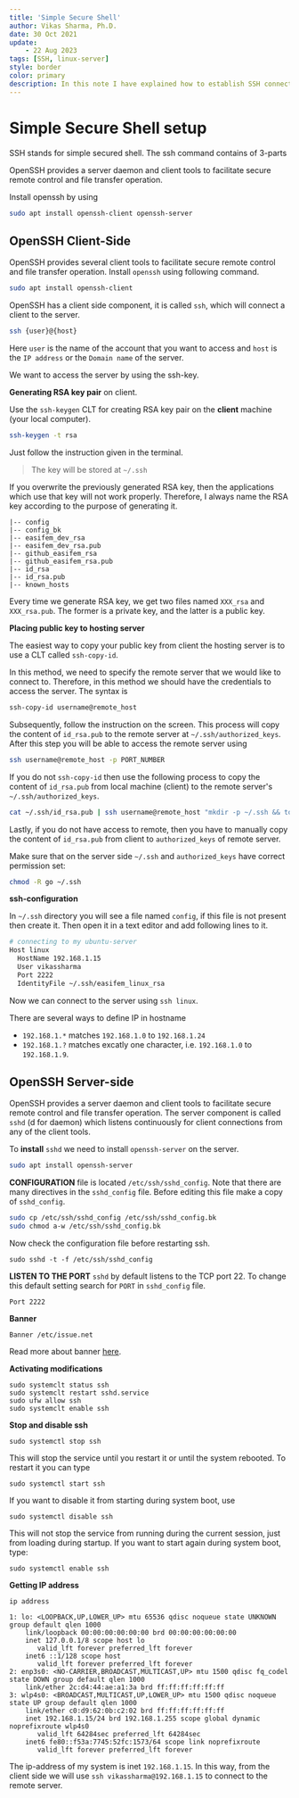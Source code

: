 ```yaml
---
title: 'Simple Secure Shell'
author: Vikas Sharma, Ph.D.
date: 30 Oct 2021
update:
    - 22 Aug 2023
tags: [SSH, linux-server]
style: border
color: primary
description: In this note I have explained how to establish SSH connection between a server and client.
---
```


# Simple Secure Shell setup

SSH stands for simple secured shell. The ssh command contains of 3-parts

OpenSSH provides a server daemon and client tools to facilitate secure remote control and file transfer operation.

Install openssh by using 

```bash
sudo apt install openssh-client openssh-server
```

## OpenSSH Client-Side

OpenSSH provides several client tools to facilitate secure remote control and file transfer operation. Install `openssh` using following command.

```bash
sudo apt install openssh-client
```

OpenSSH has a client side component, it is called `ssh`, which will connect a client to the server.

```bash
ssh {user}@{host}
```

Here `user` is the name of the account that you want to access and `host` is the `IP address` or the `Domain name` of the server.

We want to access the server by using the ssh-key.

**Generating RSA key pair** on client.

Use the `ssh-keygen` CLT for creating RSA key pair on the **client** machine (your local computer).

```bash
ssh-keygen -t rsa
```

Just follow the instruction given in the terminal.

> The key will be stored at `~/.ssh`

If you overwrite the previously generated RSA key, then the applications which use that key will not work properly. Therefore, I always name the RSA key according to the purpose of generating it.

```text
|-- config
|-- config_bk
|-- easifem_dev_rsa
|-- easifem_dev_rsa.pub
|-- github_easifem_rsa
|-- github_easifem_rsa.pub
|-- id_rsa
|-- id_rsa.pub
|-- known_hosts
```

Every time we generate RSA key, we get two files named `XXX_rsa` and `XXX_rsa.pub`. The former is a private key, and the latter is a public key.

**Placing public key to hosting server**

The easiest way to copy your public key from client the hosting server is to use a CLT called `ssh-copy-id`.

In this method, we need to specify the remote server that we would like to connect to.  Therefore, in this method we should have the credentials to access the server. The syntax is

```bash
ssh-copy-id username@remote_host
```

Subsequently, follow the instruction on the screen. This process will copy the content of `id_rsa.pub` to the remote server at `~/.ssh/authorized_keys`.  After this step you will be able to access the remote server using

```bash
ssh username@remote_host -p PORT_NUMBER
```

If you do not `ssh-copy-id` then use the following process to copy the content of `id_rsa.pub` from local machine (client) to the remote server's `~/.ssh/authorized_keys`.

```bash
cat ~/.ssh/id_rsa.pub | ssh username@remote_host "mkdir -p ~/.ssh && touch ~/.ssh/authorized_keys && chmod -R go= ~/.ssh && cat >> ~/.ssh/authorized_keys"
```

Lastly, if you do not have access to remote, then you have to manually copy the content of `id_rsa.pub` from client to `authorized_keys` of remote server.

Make sure that on the server side `~/.ssh` and `authorized_keys` have correct permission set:

```bash
chmod -R go ~/.ssh
```

**ssh-configuration**

In `~/.ssh` directory you will see a file named `config`, if this file is not present then create it. Then open it in a text editor and add following lines to it.

```bash
# connecting to my ubuntu-server
Host linux
  HostName 192.168.1.15
  User vikassharma
  Port 2222
  IdentityFile ~/.ssh/easifem_linux_rsa
```

Now we can connect to the server using `ssh linux`.

There are several ways to define IP in hostname

- `192.168.1.*` matches `192.168.1.0` to `192.168.1.24`
- `192.168.1.?` matches excatly one character, i.e. `192.168.1.0` to `192.168.1.9`.

## OpenSSH Server-side

OpenSSH provides a server daemon and client tools to facilitate secure remote control and file transfer operation. The server component is called `sshd` (d for daemon) which listens continuously for client connections from any of the client tools.

To **install** `sshd` we need to install `openssh-server` on the server.

```bash
sudo apt install openssh-server
```

**CONFIGURATION** file is located `/etc/ssh/sshd_config`. Note that there are many directives in the `sshd_config` file. Before editing this file make a copy of `sshd_config`.


```bash
sudo cp /etc/ssh/sshd_config /etc/ssh/sshd_config.bk
sudo chmod a-w /etc/ssh/sshd_config.bk
```

Now check the configuration file before restarting ssh.

```
sudo sshd -t -f /etc/ssh/sshd_config
```

**LISTEN TO THE PORT** `sshd` by default listens to the TCP port 22. To change this default setting search for `PORT` in `sshd_config` file. 

```
Port 2222
```


**Banner**

```
Banner /etc/issue.net
```

Read more about banner [here](https://www.tecmint.com/ssh-warning-banner-linux/).


**Activating modifications**

```
sudo systemclt status ssh
sudo systemclt restart sshd.service
sudo ufw allow ssh
sudo systemclt enable ssh
```

**Stop and disable ssh**

```
sudo systemctl stop ssh
```

This will stop the service until you restart it or until the system rebooted. To restart it you can type

```
sudo systemctl start ssh
```

If you want to disable it from starting during system boot, use

```
sudo systemctl disable ssh
```

This will not stop the service from running during the current session, just from loading during startup. If you want to start again during system boot, type:

```
sudo systemctl enable ssh
```

**Getting IP address**

```
ip address
```

```
1: lo: <LOOPBACK,UP,LOWER_UP> mtu 65536 qdisc noqueue state UNKNOWN group default qlen 1000
    link/loopback 00:00:00:00:00:00 brd 00:00:00:00:00:00
    inet 127.0.0.1/8 scope host lo
       valid_lft forever preferred_lft forever
    inet6 ::1/128 scope host
       valid_lft forever preferred_lft forever
2: enp3s0: <NO-CARRIER,BROADCAST,MULTICAST,UP> mtu 1500 qdisc fq_codel state DOWN group default qlen 1000
    link/ether 2c:d4:44:ae:a1:3a brd ff:ff:ff:ff:ff:ff
3: wlp4s0: <BROADCAST,MULTICAST,UP,LOWER_UP> mtu 1500 qdisc noqueue state UP group default qlen 1000
    link/ether c0:d9:62:0b:c2:02 brd ff:ff:ff:ff:ff:ff
    inet 192.168.1.15/24 brd 192.168.1.255 scope global dynamic noprefixroute wlp4s0
       valid_lft 64284sec preferred_lft 64284sec
    inet6 fe80::f53a:7745:52fc:1573/64 scope link noprefixroute
       valid_lft forever preferred_lft forever
```

The ip-address of my system is inet `192.168.1.15`. In this way, from the client side we will use `ssh vikassharma@192.168.1.15` to connect to the remote server.
